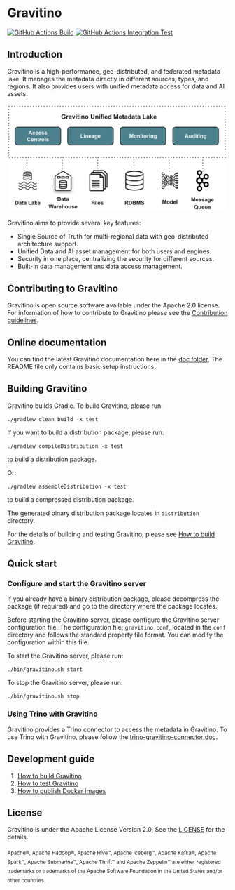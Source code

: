 <!--
  Copyright 2023 Datastrato Pvt Ltd.
  This software is licensed under the Apache License version 2.
-->

# Gravitino

[![GitHub Actions Build](https://github.com/datastrato/gravitino/actions/workflows/build.yml/badge.svg)](https://github.com/datastrato/gravitino/actions/workflows/build.yml)
[![GitHub Actions Integration Test](https://github.com/datastrato/gravitino/actions/workflows/integration-test.yml/badge.svg)](https://github.com/datastrato/gravitino/actions/workflows/integration-test.yml)

## Introduction

Gravitino is a high-performance, geo-distributed, and federated metadata lake. It manages the metadata directly in different sources, types, and regions. It also provides users with unified metadata access for data and AI assets.

![Gravitino Architecture](docs/assets/gravitino-architecture.png)

Gravitino aims to provide several key features:

* Single Source of Truth for multi-regional data with geo-distributed architecture support.
* Unified Data and AI asset management for both users and engines.
* Security in one place, centralizing the security for different sources.
* Built-in data management and data access management.

## Contributing to Gravitino

Gravitino is open source software available under the Apache 2.0 license. For information of how to contribute to Gravitino please see the [Contribution guidelines](CONTRIBUTING.md).

## Online documentation

You can find the latest Gravitino documentation here in the [doc folder](docs), The README file only contains basic setup instructions.

## Building Gravitino

Gravitino builds Gradle. To build Gravitino, please run:

```shell
./gradlew clean build -x test
```

If you want to build a distribution package, please run:

```shell
./gradlew compileDistribution -x test
```

to build a distribution package.

Or:

```shell
./gradlew assembleDistribution -x test
```

to build a compressed distribution package.

The generated binary distribution package locates in `distribution` directory.

For the details of building and testing Gravitino, please see [How to build Gravitino](docs/how-to-build.md).

## Quick start

### Configure and start the Gravitino server

If you already have a binary distribution package, please decompress the package (if required)
and go to the directory where the package locates.

Before starting the Gravitino server, please configure the Gravitino server configuration file. The
configuration file, `gravitino.conf`, located in the `conf` directory and follows the standard property file format. You can modify the configuration within this file.

To start the Gravitino server, please run:

```shell
./bin/gravitino.sh start
```

To stop the Gravitino server, please run:

```shell
./bin/gravitino.sh stop
```

### Using Trino with Gravitino

Gravitino provides a Trino connector to access the metadata in Gravitino. To use Trino with Gravitino, please follow the [trino-gravitino-connector doc](docs/trino-connector/index.md).

## Development guide

1. [How to build Gravitino](docs/how-to-build.md)
2. [How to test Gravitino](docs/how-to-test.md)
3. [How to publish Docker images](docs/publish-docker-images.md)

## License

Gravitino is under the Apache License Version 2.0, See the [LICENSE](LICENSE) for the details.

<sub>Apache®, Apache Hadoop&reg;, Apache Hive&trade;, Apache Iceberg&trade;, Apache Kafka&reg;, Apache Spark&trade;, Apache Submarine&trade;, Apache Thrift&trade; and Apache Zeppelin&trade; are either registered trademarks or trademarks of the Apache Software Foundation in the United States and/or other countries.</sub>
